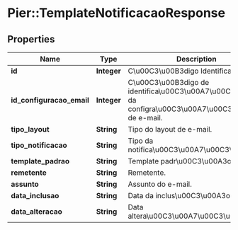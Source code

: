 # Pier::TemplateNotificacaoResponse

## Properties
Name | Type | Description | Notes
------------ | ------------- | ------------- | -------------
**id** | **Integer** | C\u00C3\u00B3digo Identificador. | [optional] 
**id_configuracao_email** | **Integer** | C\u00C3\u00B3digo de identifica\u00C3\u00A7\u00C3\u00A3o da configra\u00C3\u00A7\u00C3\u00A3o de e-mail. | [optional] 
**tipo_layout** | **String** | Tipo do layout de e-mail. | [optional] 
**tipo_notificacao** | **String** | Tipo da notifica\u00C3\u00A7\u00C3\u00A3o. | [optional] 
**template_padrao** | **String** | Template padr\u00C3\u00A3o. | [optional] 
**remetente** | **String** | Remetente. | [optional] 
**assunto** | **String** | Assunto do e-mail. | [optional] 
**data_inclusao** | **String** | Data da inclus\u00C3\u00A3o. | [optional] 
**data_alteracao** | **String** | Data altera\u00C3\u00A7\u00C3\u00A3o. | [optional] 



